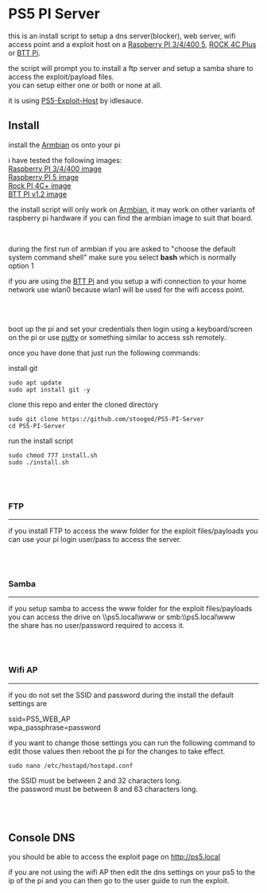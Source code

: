 # PS5 PI Server


this is an install script to setup a dns server(blocker), web server, wifi access point and a exploit host on a <a href=https://www.raspberrypi.com/products/>Raspberry PI 3/4/400 5</a>, <a href=https://wiki.radxa.com/Rock4/4cplus>ROCK 4C Plus</a> or <a href=https://biqu.equipment/en-au/products/bigtreetech-btt-pi-v1-2>BTT Pi</a>.<br>

the script will prompt you to install a ftp server and setup a samba share to access the exploit/payload files.<br>
you can setup either one or both or none at all.<br>


it is using <a href=https://github.com/idlesauce/PS5-Exploit-Host>PS5-Exploit-Host</a> by idlesauce.


## Install

install the <a href="https://www.armbian.com/download/?device_support=Standard%20support">Armbian</a> os onto your pi

i have tested the following images:<br>
<a href=https://redirect.armbian.com/region/NA/rpi4b/Bookworm_current>Raspberry PI 3/4/400 image</a><br>
<a href=https://redirect.armbian.com/region/NA/rpi5b/Bookworm_current>Raspberry PI 5 image</a><br>
<a href=https://au.sbcmirror.org/armbian/dl/rockpi-4cplus/archive/Armbian_23.11.1_Rockpi-4cplus_bookworm_current_6.1.63.img.xz>Rock PI 4C+ image</a><br>
<a href=https://redirect.armbian.com/bigtreetech-cb1/Bookworm_legacy_minimal>BTT PI v1.2 image</a><br>

the install script will only work on <a href="https://www.armbian.com/download/?device_support=Standard%20support">Armbian</a>, it may work on other variants of raspberry pi hardware if you can find the armbian image to suit that board.

<br>

during the first run of armbian if you are asked to "choose the default system command shell" make sure you select <b>bash</b> which is normally option 1

if you are using the <a href=https://biqu.equipment/en-au/products/bigtreetech-btt-pi-v1-2>BTT Pi</a> and you setup a wifi connection to your home network use wlan0 because wlan1 will be used for the wifi access point.

<br><br>

boot up the pi and set your credentials then login using a keyboard/screen on the pi or use <a href=http://putty.org>putty</a> or something similar to access ssh remotely.


once you have done that just run the following commands:
<br>

install git

```
sudo apt update
sudo apt install git -y
```


clone this repo and enter the cloned directory

```
sudo git clone https://github.com/stooged/PS5-PI-Server
cd PS5-PI-Server
```


run the install script

```
sudo chmod 777 install.sh
sudo ./install.sh

```


<br><br>



### FTP
<hr>

if you install FTP to access the www folder for the exploit files/payloads you can use your pi login user/pass to access the server.<br>

<br><br>


### Samba
<hr>

if you setup samba to access the www folder for the exploit files/payloads you can access the drive on \\\ps5.local\www or smb:\\\ps5.local\www<br>
the share has no user/password required to access it.

<br><br>


### Wifi AP
<hr>

if you do not set the SSID and password during the install the default settings are<br>

ssid=PS5_WEB_AP<br>
wpa_passphrase=password<br>

if you want to change those settings you can run the following command to edit those values then reboot the pi for the changes to take effect.


```
sudo nano /etc/hostapd/hostapd.conf
```

the SSID must be between 2 and 32 characters long.<br>
the password must be between 8 and 63 characters long.

<br><br>


## Console DNS

you should be able to access the exploit page on http://ps5.local

if you are not using the wifi AP then edit the dns settings on your ps5 to the ip of the pi and you can then go to the user guide to run the exploit.

